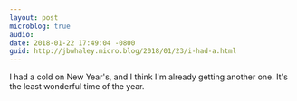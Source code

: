 ```yaml
---
layout: post
microblog: true
audio: 
date: 2018-01-22 17:49:04 -0800
guid: http://jbwhaley.micro.blog/2018/01/23/i-had-a.html
---
```

I had a cold on New Year's, and I think I'm already getting another one. It's the least wonderful time of the year.
